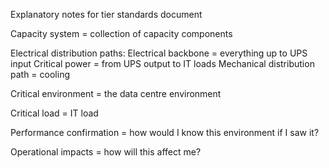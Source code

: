 Explanatory notes for tier standards document

Capacity system = collection of capacity components

Electrical distribution paths:
	Electrical backbone = everything up to UPS input
	Critical power = from UPS output to IT loads
Mechanical distribution path = cooling

Critical environment 
= the data centre environment

Critical load = IT load

Performance confirmation 
= how would I know this environment if I saw it?

Operational impacts 
= how will this affect me?